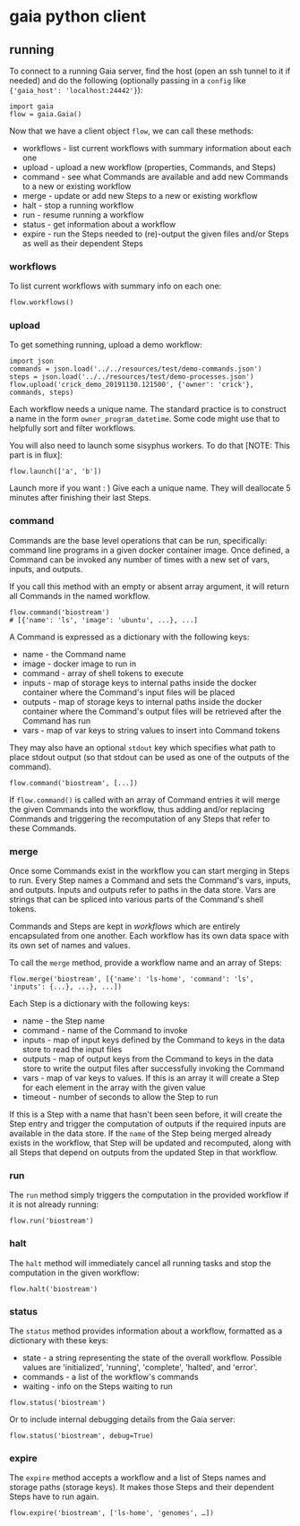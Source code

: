 # gaia python client

## running

To connect to a running Gaia server, find the host (open an ssh tunnel to it if needed) and do the following
(optionally passing in a `config` like `{'gaia_host': 'localhost:24442'}`):

```
import gaia
flow = gaia.Gaia()
```

Now that we have a client object `flow`, we can call these methods:

* workflows - list current workflows with summary information about each one
* upload - upload a new workflow (properties, Commands, and Steps)
* command - see what Commands are available and add new Commands to a new or existing workflow
* merge - update or add new Steps to a new or existing workflow
* halt - stop a running workflow
* run - resume running a workflow
* status - get information about a workflow
* expire - run the Steps needed to (re)-output the given files and/or Steps as well as their dependent Steps

### workflows

To list current workflows with summary info on each one:

```python
flow.workflows()
```

### upload

To get something running, upload a demo workflow:

```
import json
commands = json.load('../../resources/test/demo-commands.json')
steps = json.load('../../resources/test/demo-processes.json')
flow.upload('crick_demo_20191130.121500', {'owner': 'crick'}, commands, steps)
```

Each workflow needs a unique name. The standard practice is to construct a name in the
form `owner_program_datetime`. Some code might use that to helpfully sort
and filter workflows.

You will also need to launch some sisyphus workers. To do that
[NOTE: This part is in flux]:

```
flow.launch(['a', 'b'])
```

Launch more if you want : ) Give each a unique name.
They will deallocate 5 minutes after finishing their last Steps.


### command

Commands are the base level operations that can be run, specifically: command line programs in a given docker container image. Once defined, a Command can be invoked any number of times with a new set of vars, inputs, and outputs.

If you call this method with an empty or absent array argument, it will return all Commands in the named workflow.

```
flow.command('biostream')
# [{'name': 'ls', 'image': 'ubuntu', ...}, ...]
```

A Command is expressed as a dictionary with the following keys:

* name - the Command name
* image - docker image to run in
* command - array of shell tokens to execute
* inputs - map of storage keys to internal paths inside the docker container where the Command's input files will be placed
* outputs - map of storage keys to internal paths inside the docker container where the Command's output files will be retrieved after the Command has run
* vars - map of var keys to string values to insert into Command tokens

They may also have an optional `stdout` key which specifies what path to place stdout output (so that stdout can be used as one of the outputs of the command).

```
flow.command('biostream', [...])
```

If `flow.command()` is called with an array of Command entries it will merge the given Commands into the workflow, thus adding and/or replacing Commands and triggering the recomputation of any Steps that refer to these Commands.

### merge

Once some Commands exist in the workflow you can start merging in Steps to run. Every Step names a Command and sets the Command's vars, inputs, and outputs. Inputs and outputs refer to paths in the data store. Vars are strings that can be spliced into various parts of the Command's shell tokens.

Commands and Steps are kept in *workflows* which are entirely encapsulated from one another. Each workflow has its own data space with its own set of names and values.

To call the `merge` method, provide a workflow name and an array of Steps:

```
flow.merge('biostream', [{'name': 'ls-home', 'command': 'ls', 'inputs': {...}, ...}, ...])
```

Each Step is a dictionary with the following keys:

* name - the Step name
* command - name of the Command to invoke
* inputs - map of input keys defined by the Command to keys in the data store to read the input files
* outputs - map of output keys from the Command to keys in the data store to write the output files after successfully invoking the Command
* vars - map of var keys to values. If this is an array it will create a Step for each element in the array with the given value
* timeout - number of seconds to allow the Step to run

If this is a Step with a name that hasn't been seen before, it will create the Step entry and trigger the computation of outputs if the required inputs are available in the data store.  If the `name` of the Step being merged already exists in the workflow, that Step will be updated and recomputed, along with all Steps that depend on outputs from the updated Step in that workflow.

### run

The `run` method simply triggers the computation in the provided workflow if it is not already running:

```
flow.run('biostream')
```

### halt

The `halt` method will immediately cancel all running tasks and stop the computation in the given workflow:

```
flow.halt('biostream')
```

### status

The `status` method provides information about a workflow, formatted as a
dictionary with these keys:

* state - a string representing the state of the overall workflow. Possible values are 'initialized', 'running', 'complete', 'halted', and 'error'.
* commands - a list of the workflow's commands
* waiting - info on the Steps waiting to run

```
flow.status('biostream')
```

Or to include internal debugging details from the Gaia server:

```
flow.status('biostream', debug=True)
```

### expire

The `expire` method accepts a workflow and a list of Steps names and storage paths (storage keys). It makes those Steps and their dependent Steps have to run again.

```
flow.expire('biostream', ['ls-home', 'genomes', …])
```
